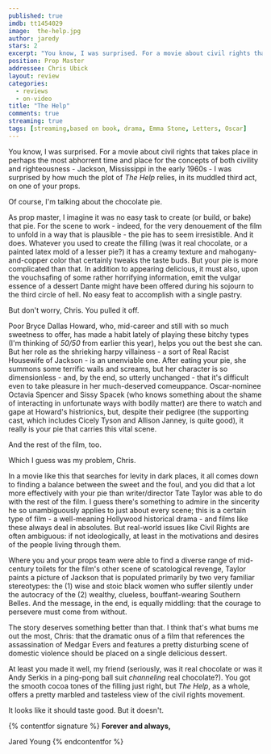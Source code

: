 ```yaml
---
published: true
imdb: tt1454029
image:  the-help.jpg
author: jaredy
stars: 2
excerpt: "You know, I was surprised. For a movie about civil rights that takes place in perhaps the most abhorrent time and place for the concepts of both civility and righteousness &ndash; Jackson, Mississippi in the early 1960s &ndash; I was surprised by how much the plot of <em>The Help </em>relies, in its muddled third act, on one of your props."
position: Prop Master
addressee: Chris Ubick
layout: review
categories:
  - reviews
  - on-video
title: "The Help"
comments: true
streaming: true
tags: [streaming,based on book, drama, Emma Stone, Letters, Oscar]
---
```

You know, I was surprised. For a movie about civil rights that takes place in perhaps the most abhorrent time and place for the concepts of both civility and righteousness - Jackson, Mississippi in the early 1960s - I was surprised by how much the plot of _The Help_ relies, in its muddled third act, on one of your props.

Of course, I'm talking about the chocolate pie.

As prop master, I imagine it was no easy task to create (or build, or bake) that pie. For the scene to work - indeed, for the very denouement of the film to unfold in a way that is plausible - the pie has to seem irresistible. And it does. Whatever you used to create the filling (was it real chocolate, or a painted latex mold of a lesser pie?) it has a creamy texture and mahogany-and-copper color that certainly tweaks the taste buds. But your pie is more complicated than that. In addition to appearing delicious, it must also, upon the vouchsafing of some rather horrifying information, emit the vulgar essence of a dessert Dante might have been offered during his sojourn to the third circle of hell. No easy feat to accomplish with a single pastry.

But don't worry, Chris. You pulled it off.

Poor Bryce Dallas Howard, who, mid-career and still with so much sweetness to offer, has made a habit lately of playing these bitchy types (I'm thinking of _50/50_ from earlier this year), helps you out the best she can. But her role as the shrieking harpy villainess - a sort of Real Racist Housewife of Jackson - is an unenviable one. After eating your pie, she summons some terrific wails and screams, but her character is so dimensionless - and, by the end, so utterly unchanged - that it's difficult even to take pleasure in her much-deserved comeuppance. Oscar-nominee Octavia Spencer and Sissy Spacek (who knows something about the shame of interacting in unfortunate ways with bodily matter) are there to watch and gape at Howard's histrionics, but, despite their pedigree (the supporting cast, which includes Cicely Tyson and Allison Janney, is quite good), it really is your pie that carries this vital scene.

And the rest of the film, too.

Which I guess was my problem, Chris.

In a movie like this that searches for levity in dark places, it all comes down to finding a balance between the sweet and the foul, and you did that a lot more effectively with your pie than writer/director Tate Taylor was able to do with the rest of the film. I guess there's something to admire in the sincerity he so unambiguously applies to just about every scene; this is a certain type of film - a well-meaning Hollywood historical drama - and films like these always deal in absolutes. But real-world issues like Civil Rights are often ambiguous: if not ideologically, at least in the motivations and desires of the people living through them.

Where you and your props team were able to find a diverse range of mid-century toilets for the film's other scene of scatological revenge, Taylor paints a picture of Jackson that is populated primarily by two very familiar stereotypes: the (1) wise and stoic black women who suffer silently under the autocracy of the (2) wealthy, clueless, bouffant-wearing Southern Belles. And the message, in the end, is equally middling: that the courage to persevere must come from without.

The story deserves something better than that. I think that's what bums me out the most, Chris: that the dramatic onus of a film that references the assassination of Medgar Evers and features a pretty disturbing scene of domestic violence should be placed on a single delicious dessert.

At least you made it well, my friend (seriously, was it real chocolate or was it Andy Serkis in a ping-pong ball suit _channeling_ real chocolate?). You got the smooth cocoa tones of the filling just right, but _The Help_, as a whole, offers a pretty marbled and tasteless view of the civil rights movement.

It looks like it should taste good. But it doesn't.

{% contentfor signature %}
**Forever and always,**

Jared Young
{% endcontentfor %}